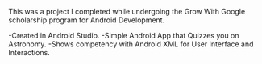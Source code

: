 This was a project I completed while undergoing the Grow With Google scholarship 
program for Android Development.

-Created in Android Studio.
-Simple Android App that Quizzes you on Astronomy. 
-Shows competency with Android XML for User Interface and Interactions.
